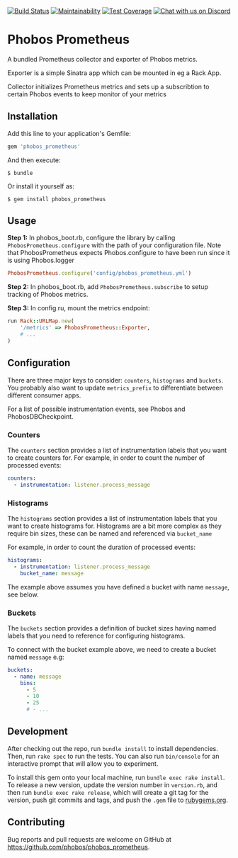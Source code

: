 [![Build Status](https://travis-ci.org/phobos/phobos_prometheus.svg?branch=master)](https://travis-ci.org/phobos/phobos_prometheus)
[![Maintainability](https://api.codeclimate.com/v1/badges/c6dfe9affb0e7cc5a682/maintainability)](https://codeclimate.com/github/phobos/phobos_prometheus/maintainability)
[![Test Coverage](https://api.codeclimate.com/v1/badges/c6dfe9affb0e7cc5a682/test_coverage)](https://codeclimate.com/github/phobos/phobos_prometheus/test_coverage)
[![Chat with us on Discord](https://discordapp.com/api/guilds/379938130326847488/widget.png)](https://discord.gg/rfMUBVD)

# Phobos Prometheus

A bundled Prometheus collector and exporter of Phobos metrics.

Exporter is a simple Sinatra app which can be mounted in eg a Rack App.

Collector initializes Prometheus metrics and sets up a subscribtion to certain Phobos events to keep
monitor of your metrics

## Installation

Add this line to your application's Gemfile:

```ruby
gem 'phobos_prometheus'
```

And then execute:

    $ bundle

Or install it yourself as:

    $ gem install phobos_prometheus

## Usage

**Step 1:** In phobos_boot.rb, configure the library by calling `PhobosPrometheus.configure` with
the path of your configuration file. Note that PhobosPrometheus expects Phobos.configure to have
been run since it is using Phobos.logger

```ruby
PhobosPrometheus.configure('config/phobos_prometheus.yml')
```

**Step 2:** In phobos_boot.rb, add `PhobosPrometheus.subscribe` to setup tracking of Phobos metrics.

**Step 3:** In config.ru, mount the metrics endpoint:

```ruby
run Rack::URLMap.new(
    '/metrics' => PhobosPrometheus::Exporter,
    # ...
)
```

## Configuration

There are three major keys to consider: `counters`, `histograms` and `buckets`. You probably also
want to update `metrics_prefix` to differentiate between different consumer apps.

For a list of possible instrumentation events, see Phobos and PhobosDBCheckpoint.

### Counters

The `counters` section provides a list of instrumentation labels that you want to create counters
for. For example, in order to count the number of processed events:

```yml
counters:
  - instrumentation: listener.process_message
```

### Histograms

The `histograms` section provides a list of instrumentation labels that you want to create
histograms for. Histograms are a bit more complex as they require bin sizes, these can be named and
referenced via `bucket_name`

For example, in order to count the duration of processed events:

```yml
histograms:
  - instrumentation: listener.process_message
    bucket_name: message
```

The example above assumes you have defined a bucket with name `message`, see below.

### Buckets

The `buckets` section provides a definition of bucket sizes having named labels that you need to
reference for configuring histograms.

To connect with the bucket example above, we need to create a bucket named `message` e.g:

```yml
buckets:
  - name: message
    bins:
      - 5
      - 10
      - 25
      # - ...
```

## Development

After checking out the repo, run `bundle install` to install dependencies. Then, run `rake spec` to
run the tests. You can also run `bin/console` for an interactive prompt that will allow you to
experiment.

To install this gem onto your local machine, run `bundle exec rake install`. To release a new
version, update the version number in `version.rb`, and then run `bundle exec rake release`, which
will create a git tag for the version, push git commits and tags, and push the `.gem` file to
[rubygems.org](https://rubygems.org).

## Contributing

Bug reports and pull requests are welcome on GitHub at https://github.com/phobos/phobos_prometheus.
